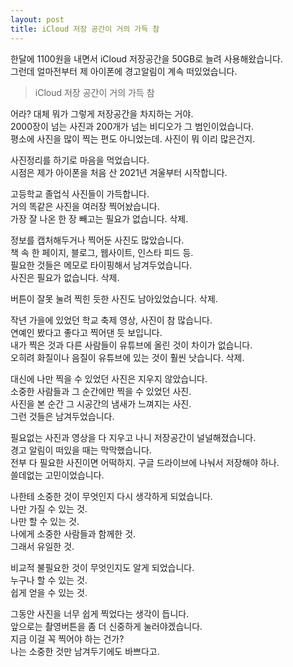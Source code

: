 ```yaml
---
layout: post
title: iCloud 저장 공간이 거의 가득 참
---
```


한달에 1100원을 내면서 iCloud 저장공간을 50GB로 늘려 사용해왔습니다.  
그런데 얼마전부터 제 아이폰에 경고알림이 계속 떠있었습니다.  
> iCloud 저장 공간이 거의 가득 참

어라? 대체 뭐가 그렇게 저장공간을 차지하는 거야.  
2000장이 넘는 사진과 200개가 넘는 비디오가 그 범인이었습니다.  
평소에 사진을 많이 찍는 편도 아니었는데. 사진이 뭐 이리 많은건지.  

사진정리를 하기로 마음을 먹었습니다.  
시점은 제가 아이폰을 처음 산 2021년 겨울부터 시작합니다.  

고등학교 졸업식 사진들이 가득합니다.  
거의 똑같은 사진을 여러장 찍어놨습니다.  
가장 잘 나온 한 장 빼고는 필요가 없습니다. 삭제.  

정보를 캡처해두거나 찍어둔 사진도 많았습니다.  
책 속 한 페이지, 블로그, 웹사이트, 인스타 피드 등.  
필요한 것들은 메모로 타이핑해서 남겨두었습니다.  
사진은 필요가 없습니다. 삭제.  

버튼이 잘못 눌려 찍힌 듯한 사진도 남아있었습니다. 삭제.  

작년 가을에 있었던 학교 축제 영상, 사진이 참 많습니다.  
연예인 봤다고 좋다고 찍어댄 듯 보입니다.  
내가 찍은 것과 다른 사람들이 유튜브에 올린 것이 차이가 없습니다.  
오히려 화질이나 음질이 유튜브에 있는 것이 훨씬 낫습니다. 삭제.  

대신에 나만 찍을 수 있었던 사진은 지우지 않았습니다.  
소중한 사람들과 그 순간에만 찍을 수 있었던 사진.  
사진을 본 순간 그 시공간의 냄새가 느껴지는 사진.  
그런 것들은 남겨두었습니다.  

필요없는 사진과 영상을 다 지우고 나니 저장공간이 널널해졌습니다.  
경고 알림이 떠있을 때는 막막했습니다.  
전부 다 필요한 사진이면 어떡하지. 구글 드라이브에 나눠서 저장해야 하나.  
쓸데없는 고민이었습니다.  

나한테 소중한 것이 무엇인지 다시 생각하게 되었습니다.  
나만 가질 수 있는 것.  
나만 할 수 있는 것.  
나에게 소중한 사람들과 함께한 것.  
그래서 유일한 것.  

비교적 불필요한 것이 무엇인지도 알게 되었습니다.  
누구나 할 수 있는 것.  
쉽게 얻을 수 있는 것.  

그동안 사진을 너무 쉽게 찍었다는 생각이 듭니다.  
앞으로는 촬영버튼을 좀 더 신중하게 눌러야겠습니다.  
지금 이걸 꼭 찍어야 하는 건가?  
나는 소중한 것만 남겨두기에도 바쁘다고.
